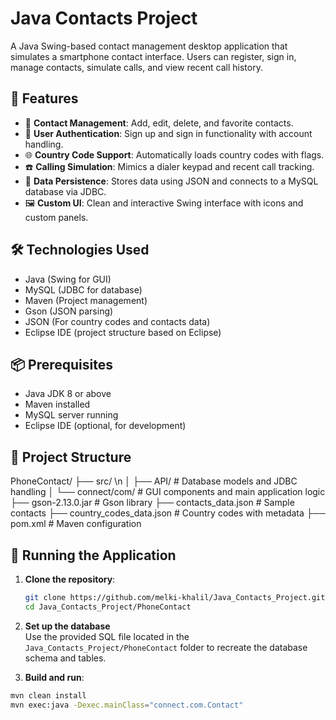 # Java Contacts Project

A Java Swing-based contact management desktop application that simulates a smartphone contact interface. Users can register, sign in, manage contacts, simulate calls, and view recent call history.

## 🧩 Features

- 📱 **Contact Management**: Add, edit, delete, and favorite contacts.
- 🔐 **User Authentication**: Sign up and sign in functionality with account handling.
- 🌐 **Country Code Support**: Automatically loads country codes with flags.
- ☎️ **Calling Simulation**: Mimics a dialer keypad and recent call tracking.
- 💾 **Data Persistence**: Stores data using JSON and connects to a MySQL database via JDBC.
- 🖼️ **Custom UI**: Clean and interactive Swing interface with icons and custom panels.

## 🛠️ Technologies Used

- Java (Swing for GUI)
- MySQL (JDBC for database)
- Maven (Project management)
- Gson (JSON parsing)
- JSON (For country codes and contacts data)
- Eclipse IDE (project structure based on Eclipse)

## 📦 Prerequisites

- Java JDK 8 or above
- Maven installed
- MySQL server running
- Eclipse IDE (optional, for development)

## 📁 Project Structure
PhoneContact/
├── src/ \n
│ ├── API/ # Database models and JDBC handling
│ └── connect/com/ # GUI components and main application logic
├── gson-2.13.0.jar # Gson library
├── contacts_data.json # Sample contacts
├── country_codes_data.json # Country codes with metadata
├── pom.xml # Maven configuration

## 🧪 Running the Application

1. **Clone the repository**:
   ```bash
   git clone https://github.com/melki-khalil/Java_Contacts_Project.git
   cd Java_Contacts_Project/PhoneContact
2. **Set up the database**  
   Use the provided SQL file located in the `Java_Contacts_Project/PhoneContact` folder to recreate the database schema and tables.

3. **Build and run**:
 ```bash
mvn clean install
mvn exec:java -Dexec.mainClass="connect.com.Contact"


